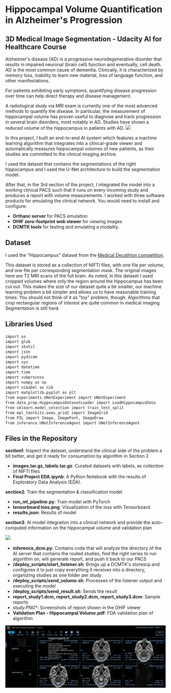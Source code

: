# Hippocampal Volume Quantification in Alzheimer's Progression
## 3D Medical Image Segmentation - Udacity AI for Healthcare Course

Alzheimer's disease (AD) is a progressive neurodegenerative disorder that results in impaired neuronal (brain cell) function and eventually, cell death. AD is the most common cause of dementia. Clinically, it is characterized by memory loss, inability to learn new material, loss of language function, and other manifestations.

For patients exhibiting early symptoms, quantifying disease progression over time can help direct therapy and disease management.

A radiological study via MRI exam is currently one of the most advanced methods to quantify the disease. In particular, the measurement of hippocampal volume has proven useful to diagnose and track progression in several brain disorders, most notably in AD. Studies have shown a reduced volume of the hippocampus in patients with AD.
<img src="https://user-images.githubusercontent.com/54595314/147877539-f607e912-7758-40b2-8a8a-9437a2413fa8.png" width="600px" height="auto">

In this project, I built an end-to-end AI system which features a machine learning algorithm that integrates into a clinical-grade viewer and automatically measures hippocampal volumes of new patients, as their studies are committed to the clinical imaging archive.

I used the dataset that contains the segmentations of the right hippocampus and I used the U-Net architecture to build the segmentation model.

After that, in the 3rd section of the project, I integrated the model into a working clinical PACS such that it runs on every incoming study and produces a report with volume measurements. I worked with three software products for emulating the clinical network. You would need to install and configure:

- **Orthanc server** for PACS emulation
- **OHIF zero-footprint web viewer** for viewing images
- **DCMTK tools** for testing and emulating a modality.

## Dataset

I used the "Hippocampus" dataset from the [Medical Decathlon competition](http://medicaldecathlon.com/).

This dataset is stored as a collection of NIFTI files, with one file per volume, and one file per corresponding segmentation mask. The original images here are T2 MRI scans of the full brain. As noted, in this dataset I used cropped volumes where only the region around the hippocampus has been cut out. This makes the size of our dataset quite a bit smaller, our machine learning problem a bit simpler and allows us to have reasonable training times. You should not think of it as "toy" problem, though. Algorithms that crop rectangular regions of interest are quite common in medical imaging. Segmentation is still hard.

## Libraries Used
```
import os
import glob
import shutil
import json
import pydicom
import sys
import datetime
import time
import subprocess
import numpy as np
import nibabel as nib
import matplotlib.pyplot as plt
from experiments.UNetExperiment import UNetExperiment
from data_prep.HippocampusDatasetLoader import LoadHippocampusData
from sklearn.model_selection import train_test_split
from mpl_toolkits.axes_grid1 import ImageGrid
from PIL import Image, ImageFont, ImageDraw
from inference.UNetInferenceAgent import UNetInferenceAgent
```

## Files in the Repository
**section1**: Inspect the dataset, understand the clinical side of the problem a bit better, and get it ready for consumption by algorithm in Section 2
- **images.tar.gz, labels.tar.gz**: Curated datasets with labels, as collection of NIFTI files
- **Final Project EDA.ipynb**: A Python Notebook with the results of Exploratory Data Analysis (EDA).

**section2**: Train the segmentation & classification model
- **run_ml_pipeline.py**: Train model with PyTorch
- **tensorboard loss.png**: Visualization of the loss with Tensorboard
- **results.json**: Results of model

**section3**: AI model integration into a clinical network and provide the auto-computed information on the hippocampal volume and validation plan

<img src="https://video.udacity-data.com/topher/2020/March/5e813bfd_network-setup/network-setup.png" width="500px" height="auto">

- **inference_dcm.py**: Contains code that will analyze the directory of the AI server that contains the routed studies, find the right series to run algorithm on, will generate report, and push it back to our PACS
- **/deploy_scripts/start_listener.sh**: Brings up a DCMTK's storescp and configures it to just copy everything it receives into a directory, organizing studies as one folder per study
- **/deploy_scripts/send_volume.sh**: Processes of the listener output and executing the model
- **/deploy_scripts/send_result.sh**: Sends the result
- **report_study1.dcm, report_study2.dcm, report_study3.dcm**: Sample reports
- **study*.PNG**: Screenshots of report shown in the OHIF viewer
- **Validation Plan - Hippocampal Volume.pdf**: FDA validation plan of algorithm

<img src="https://github.com/sahikabetul/Hippocampal-Volume-Quantification-in-Alzheimer-s-Progression/blob/main/section3/out/study1-chrisjen%20avasarala.PNG" width="800px" height="auto">
